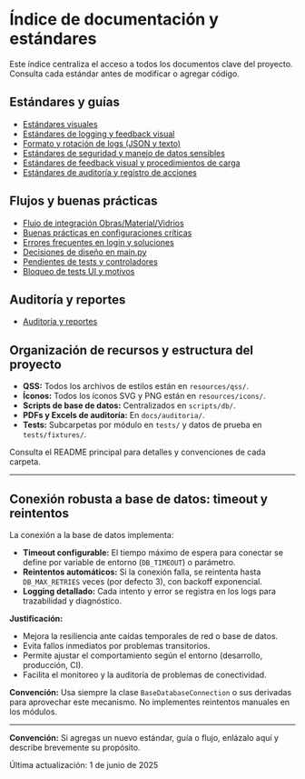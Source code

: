 # Índice de documentación y estándares

Este índice centraliza el acceso a todos los documentos clave del proyecto. Consulta cada estándar antes de modificar o agregar código.

## Estándares y guías
- [Estándares visuales](estandares_visuales.md)
- [Estándares de logging y feedback visual](estandares_logging.md)
- [Formato y rotación de logs (JSON y texto)](estandares_logging.md#formato-json-y-rotacion)
- [Estándares de seguridad y manejo de datos sensibles](estandares_seguridad.md)
- [Estándares de feedback visual y procedimientos de carga](estandares_feedback.md)
- [Estándares de auditoría y registro de acciones](estandares_auditoria.md)

## Flujos y buenas prácticas
- [Flujo de integración Obras/Material/Vidrios](flujo_obras_material_vidrios.md)
- [Buenas prácticas en configuraciones críticas](buenas_practicas_configuraciones_criticas.md)
- [Errores frecuentes en login y soluciones](errores_frecuentes_login.md)
- [Decisiones de diseño en main.py](decisiones_main.md)
- [Pendientes de tests y controladores](pendientes_tests_y_controladores.md)
- [Bloqueo de tests UI y motivos](bloqueo_tests_ui.md)

## Auditoría y reportes
- [Auditoría y reportes](auditoria/README.md)

## Organización de recursos y estructura del proyecto

- **QSS:** Todos los archivos de estilos están en `resources/qss/`.
- **Íconos:** Todos los íconos SVG y PNG están en `resources/icons/`.
- **Scripts de base de datos:** Centralizados en `scripts/db/`.
- **PDFs y Excels de auditoría:** En `docs/auditoria/`.
- **Tests:** Subcarpetas por módulo en `tests/` y datos de prueba en `tests/fixtures/`.

Consulta el README principal para detalles y convenciones de cada carpeta.

---

## Conexión robusta a base de datos: timeout y reintentos

La conexión a la base de datos implementa:
- **Timeout configurable:** El tiempo máximo de espera para conectar se define por variable de entorno (`DB_TIMEOUT`) o parámetro.
- **Reintentos automáticos:** Si la conexión falla, se reintenta hasta `DB_MAX_RETRIES` veces (por defecto 3), con backoff exponencial.
- **Logging detallado:** Cada intento y error se registra en los logs para trazabilidad y diagnóstico.

**Justificación:**
- Mejora la resiliencia ante caídas temporales de red o base de datos.
- Evita fallos inmediatos por problemas transitorios.
- Permite ajustar el comportamiento según el entorno (desarrollo, producción, CI).
- Facilita el monitoreo y la auditoría de problemas de conectividad.

**Convención:** Usa siempre la clase `BaseDatabaseConnection` o sus derivadas para aprovechar este mecanismo. No implementes reintentos manuales en los módulos.

---

**Convención:** Si agregas un nuevo estándar, guía o flujo, enlázalo aquí y describe brevemente su propósito.

Última actualización: 1 de junio de 2025
